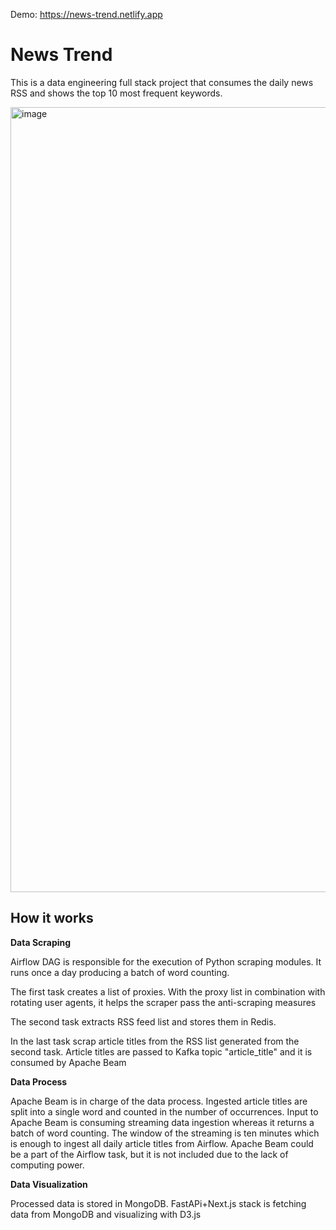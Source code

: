Demo: https://news-trend.netlify.app

# News Trend

This is a data engineering full stack project that consumes the daily news RSS and shows the top 10 most frequent keywords. 

<img width="1256" alt="image" src="https://user-images.githubusercontent.com/83562725/173284799-1b42a794-c50b-4277-8a13-6210cd2397d2.png">

## How it works
**Data Scraping**

Airflow DAG is responsible for the execution of Python scraping modules. It runs once a day producing a batch of word counting.

The first task creates a list of proxies. With the proxy list in combination with rotating user agents, it helps the scraper pass the anti-scraping measures

The second task extracts RSS feed list and stores them in Redis. 

In the last task scrap article titles from the RSS list generated from the second task. Article titles are passed to Kafka topic "article_title" and it is consumed by Apache Beam 

**Data Process**

Apache Beam is in charge of the data process. Ingested article titles are split into a single word and counted in the number of occurrences. Input to Apache Beam is consuming streaming data ingestion whereas it returns a batch of word counting. The window of the streaming is ten minutes which is enough to ingest all daily article titles from Airflow. Apache Beam could be a part of the Airflow task, but it is not included due to the lack of computing power. 

**Data Visualization**

Processed data is stored in MongoDB. FastAPi+Next.js stack is fetching data from MongoDB and visualizing with D3.js

